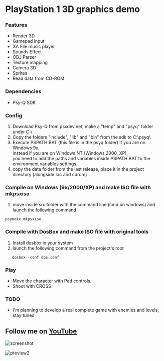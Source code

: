# PlayStation 1 3D graphics demo

### Features

- Render 3D
- Gamepad input
- XA File music player
- Sounds Effect
- OBJ Parser
- Texture mapping
- Camera 3D
- Sprites
- Read data from CD-ROM

### Dependencies
- Psy-Q SDK

### Config
  1. Download Psy-Q from psxdev.net, make a "temp" and "psyq" folder under C:\ 
  2. Copy the folders "include", "lib" and "bin" from the sdk to C:\psyq\
  3. Execute PSPATH.BAT (this file is in the psyq folder) if you are on Windows 9x,  
     instead if you are on Windows NT (Windows 2000, XP),  
     you need to add the paths and variables inside PSPATH.BAT to the environment variables settings.
  4. copy the data folder from the last release, place it in the project directory (alongside src and cdrom)

### Compile on Windows (9x/2000/XP) and make ISO file with mkpsxiso
  1. move inside src folder with the command line (cmd on windows) and launch the following command
  ```console
  psymake mkpsxiso
  ```
### Compile with DosBox and make ISO file with original tools
  1. Install dosbox in your system
  2. launch the following command from the project's root 
  ```console
     dosbox -conf dos.conf
  ```

### Play 
  - Move the character with Pad controls.
  - Shoot with CROSS

### TODO
  - I'm planning to develop a real complete game with enemies and levels, stay tuned

## Follow me on [YouTube](https://www.youtube.com/@FabioPallini88) 

![screenshot](https://github.com/fabiopallini/ps1-graphics-demo/assets/8449266/b363f894-991f-4e55-8dfb-7dff9817c975)

![preview2](https://user-images.githubusercontent.com/8449266/84420744-c4da7600-ac1a-11ea-90af-86e16c00ec95.gif)
